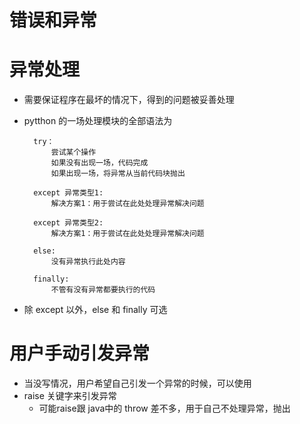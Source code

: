 # 错误和异常

# 异常处理
- 需要保证程序在最坏的情况下，得到的问题被妥善处理
- pytthon 的一场处理模块的全部语法为
        
        try：
            尝试某个操作
            如果没有出现一场，代码完成
            如果出现一场，将异常从当前代码块抛出
        
        except 异常类型1:
            解决方案1：用于尝试在此处处理异常解决问题
       
        except 异常类型2:
            解决方案1：用于尝试在此处处理异常解决问题
        
        else:
            没有异常执行此处内容
        
        finally:
            不管有没有异常都要执行的代码
 
- 除 except 以外，else 和 finally 可选
 
# 用户手动引发异常
- 当没写情况，用户希望自己引发一个异常的时候，可以使用
- raise 关键字来引发异常
    - 可能raise跟 java中的 throw 差不多，用于自己不处理异常，抛出